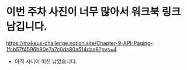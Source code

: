 # 이번 주차 사진이 너무 많아서 워크북 링크 남깁니다.

https://makeus-challenge.notion.site/Chapter-9-API-Paging-1fcb57f4596b80e7a7c0da80a514daa6?pvs=4

+ 아직 시니어 미션 남았습니다.